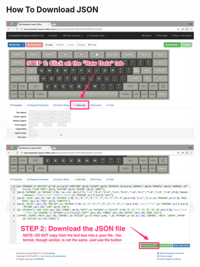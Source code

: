 ## How To Download JSON

![Step 1: Click on the "Raw Data" tab](help2_1.png)

![Step 2: Download the JSON file](help2_2.png)
